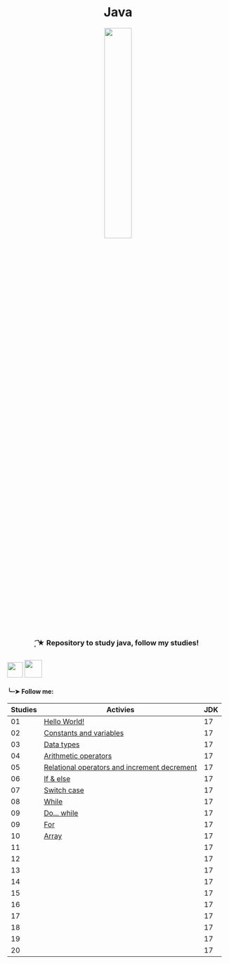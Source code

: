 <h1 align="center">
 Java
</h1>

<div align="center">
 <img src="https://github.com/Irissuu/Java/assets/161527170/de651dca-4e82-436e-b08c-253a1377721f"  width="35%" />
</div>

<h3 align="center"> 
 ͙͘͡★ Repository to study java, follow my studies! 

##
<img height="35" src="https://user-images.githubusercontent.com/25181517/192108890-200809d1-439c-4e23-90d3-b090cf9a4eea.png"> <img height="40" src="https://user-images.githubusercontent.com/25181517/117201156-9a724800-adec-11eb-9a9d-3cd0f67da4bc.png">


<h4>╰┈➤ Follow me:</h4>

| Studies | Activies | JDK |
| ------- | -------- | --- |
| 01 | <a href="https://github.com/Irissuu/Java/tree/a02127965b6b0c23910f13104fdea35ab0ccbbea/HelloWorld">Hello World!</a> | 17 | 
| 02 | <a href="https://github.com/Irissuu/Java/tree/8a7e2aa6908dee14bfcf3ce9c0fb0bc481825678/ConstantsVariables">Constants and variables</a> | 17 | 
| 03 | <a href="https://github.com/Irissuu/Java/tree/795ccf75e421a3938e36c4dd63037623a4e327a5/DataTypes">Data types</a> | 17 | 
| 04 | <a href="https://github.com/Irissuu/Java/tree/8b53070503f07fb26cca414e09c696e5160a3dbe/Arithmetic">Arithmetic operators</a> | 17 | 
| 05 | <a href="https://github.com/Irissuu/Java/tree/df82ad1c3b55357978bf1b82ee3f95526d6db280/Operators">Relational operators and increment decrement</a> | 17 | 
| 06 | <a href="https://github.com/Irissuu/Java/tree/36595526f4f16489bbcc6e330ee042401c32eeb9/IfElse">If & else</a> | 17 | 
| 07 | <a href="https://github.com/Irissuu/Java/tree/36595526f4f16489bbcc6e330ee042401c32eeb9/SwitchCase">Switch case</a> | 17 | 
| 08 | <a href="">While</a> | 17 | 
| 09 | <a href="">Do... while</a> | 17 | 
| 09 | <a href="">For</a> | 17 | 
| 10 | <a href="">Array</a> | 17 | 
| 11 | <a href=""></a> | 17 | 
| 12 | <a href=""></a> | 17 | 
| 13 | <a href=""></a> | 17 | 
| 14 | <a href=""></a> | 17 | 
| 15 | <a href=""></a> | 17 | 
| 16 | <a href=""></a> | 17 | 
| 17 | <a href=""></a> | 17 | 
| 18 | <a href=""></a> | 17 | 
| 19 | <a href=""></a> | 17 | 
| 20 | <a href=""></a> | 17 | 

